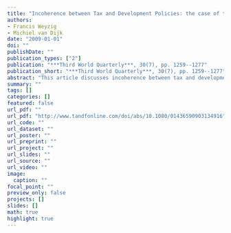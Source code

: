```yaml
---
title: "Incoherence between Tax and Development Policies: the case of the Netherlands"
authors: 
- Francis Weyzig
- Michiel van Dijk
date: "2009-01-01"
doi: ""
publishDate: ""
publication_types: ["2"]
publication: "***Third World Quarterly***, 30(7), pp. 1259--1277"
publication_short: "***Third World Quarterly***, 30(7), pp. 1259--1277"
abstract: "This article discusses incoherence between tax and development policies, a relatively new area in the debate on policy coherence for development, using a case study of the Netherlands. Dutch business entities play a key role in tax avoidance structures of multinational corporations. We argue that the Dutch tax regime facilitates the avoidance of substantial amounts of tax revenues in developing countries when compared to the Dutch aid budget. As domestic tax revenues are an important source of financing for development, this suggests that the Dutch tax policy is incompatible with the Dutch policy on development co-operation. The lack of policy coherence is largely unintended but it has structural and political causes."
summary: ""
tags: []
categories: []
featured: false
url_pdf: ""
url_pdf: "http://www.tandfonline.com/doi/abs/10.1080/01436590903134916"
url_code: ""
url_dataset: ""
url_poster: ""
url_preprint: ""
url_project: ""
url_slides: ""
url_source: ""
url_video: ""
image: 
  caption: ""
focal_point: ""
preview_only: false
projects: []
slides: []
math: true
highlight: true
---
```

